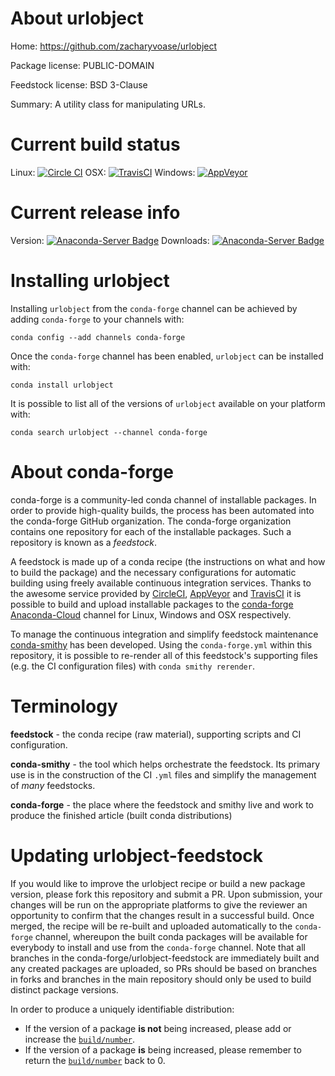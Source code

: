 About urlobject
===============

Home: https://github.com/zacharyvoase/urlobject

Package license: PUBLIC-DOMAIN

Feedstock license: BSD 3-Clause

Summary: A utility class for manipulating URLs.



Current build status
====================

Linux: [![Circle CI](https://circleci.com/gh/conda-forge/tmp6e7tu8b9-feedstock.svg?style=shield)](https://circleci.com/gh/conda-forge/tmp6e7tu8b9-feedstock)
OSX: [![TravisCI](https://travis-ci.org/conda-forge/tmp6e7tu8b9-feedstock.svg?branch=master)](https://travis-ci.org/conda-forge/tmp6e7tu8b9-feedstock)
Windows: [![AppVeyor](https://ci.appveyor.com/api/projects/status/github/conda-forge/tmp6e7tu8b9-feedstock?svg=True)](https://ci.appveyor.com/project/conda-forge/tmp6e7tu8b9-feedstock/branch/master)

Current release info
====================
Version: [![Anaconda-Server Badge](https://anaconda.org/conda-forge/urlobject/badges/version.svg)](https://anaconda.org/conda-forge/urlobject)
Downloads: [![Anaconda-Server Badge](https://anaconda.org/conda-forge/urlobject/badges/downloads.svg)](https://anaconda.org/conda-forge/urlobject)

Installing urlobject
====================

Installing `urlobject` from the `conda-forge` channel can be achieved by adding `conda-forge` to your channels with:

```
conda config --add channels conda-forge
```

Once the `conda-forge` channel has been enabled, `urlobject` can be installed with:

```
conda install urlobject
```

It is possible to list all of the versions of `urlobject` available on your platform with:

```
conda search urlobject --channel conda-forge
```


About conda-forge
=================

conda-forge is a community-led conda channel of installable packages.
In order to provide high-quality builds, the process has been automated into the
conda-forge GitHub organization. The conda-forge organization contains one repository
for each of the installable packages. Such a repository is known as a *feedstock*.

A feedstock is made up of a conda recipe (the instructions on what and how to build
the package) and the necessary configurations for automatic building using freely
available continuous integration services. Thanks to the awesome service provided by
[CircleCI](https://circleci.com/), [AppVeyor](http://www.appveyor.com/)
and [TravisCI](https://travis-ci.org/) it is possible to build and upload installable
packages to the [conda-forge](https://anaconda.org/conda-forge)
[Anaconda-Cloud](http://docs.anaconda.org/) channel for Linux, Windows and OSX respectively.

To manage the continuous integration and simplify feedstock maintenance
[conda-smithy](http://github.com/conda-forge/conda-smithy) has been developed.
Using the ``conda-forge.yml`` within this repository, it is possible to re-render all of
this feedstock's supporting files (e.g. the CI configuration files) with ``conda smithy rerender``.


Terminology
===========

**feedstock** - the conda recipe (raw material), supporting scripts and CI configuration.

**conda-smithy** - the tool which helps orchestrate the feedstock.
                   Its primary use is in the construction of the CI ``.yml`` files
                   and simplify the management of *many* feedstocks.

**conda-forge** - the place where the feedstock and smithy live and work to
                  produce the finished article (built conda distributions)


Updating urlobject-feedstock
============================

If you would like to improve the urlobject recipe or build a new
package version, please fork this repository and submit a PR. Upon submission,
your changes will be run on the appropriate platforms to give the reviewer an
opportunity to confirm that the changes result in a successful build. Once
merged, the recipe will be re-built and uploaded automatically to the
`conda-forge` channel, whereupon the built conda packages will be available for
everybody to install and use from the `conda-forge` channel.
Note that all branches in the conda-forge/urlobject-feedstock are
immediately built and any created packages are uploaded, so PRs should be based
on branches in forks and branches in the main repository should only be used to
build distinct package versions.

In order to produce a uniquely identifiable distribution:
 * If the version of a package **is not** being increased, please add or increase
   the [``build/number``](http://conda.pydata.org/docs/building/meta-yaml.html#build-number-and-string).
 * If the version of a package **is** being increased, please remember to return
   the [``build/number``](http://conda.pydata.org/docs/building/meta-yaml.html#build-number-and-string)
   back to 0.
